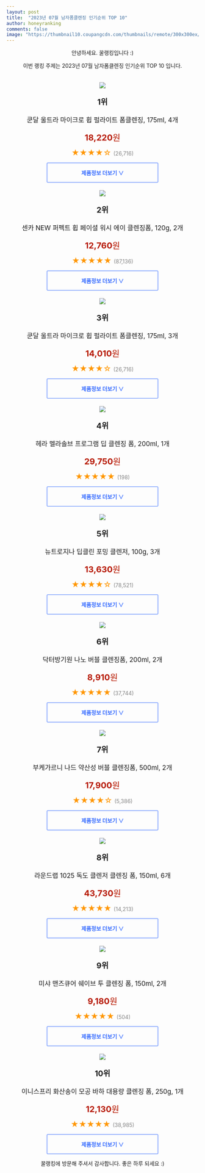 ```yaml
---
layout: post
title:  "2023년 07월 남자폼클렌징 인기순위 TOP 10"
author: honeyranking
comments: false
image: "https://thumbnail10.coupangcdn.com/thumbnails/remote/300x300ex/image/retail/images/f866a175-ffc8-42d4-8b61-b6d69f76dcbd5633624247564235857.png"
---
```

<p style="text-align: center;">안녕하세요. 꿀랭킹입니다 :)</p>
<p style="text-align: center;">이번 랭킹 주제는 2023년 07월 남자폼클렌징 인기순위 TOP 10 입니다.</p><center><img src="https://thumbnail10.coupangcdn.com/thumbnails/remote/300x300ex/image/retail/images/f866a175-ffc8-42d4-8b61-b6d69f76dcbd5633624247564235857.png" style="margin-top:20px" /></center><p style="text-align: center; font-size: 20px"><b>1위</b></p><p style="text-align: center; font-size: 17px">쿤달 울트라 마이크로 휩 펄라이트 폼클렌징, 175ml, 4개</p><p style="text-align: center;"><span style="color: #b61800; font-size: 22px;"><b>18,220</b>원</span></p><p style="text-align: center;"><span style="color: #ff9600; font-size: 20px;">★★★★☆ </span><span style="color: #878787;">(26,716)</span></p><center><a href="https://link.coupang.com/a/2NGYF"><div style="font-size: 14px; display: inline-block; padding: 15px 90px; color: #346aff; border-radius: 2px; border: 1px solid #346aff; cursor: pointer;"><b>제품정보 더보기 &or;</b></div></a></center><center><img src="https://thumbnail6.coupangcdn.com/thumbnails/remote/300x300ex/image/retail/images/2102734568127553-088c9ea6-7229-4341-9100-c3c5cdd7e5e0.jpg" style="margin-top:20px" /></center><p style="text-align: center; font-size: 20px"><b>2위</b></p><p style="text-align: center; font-size: 17px">센카 NEW 퍼펙트 휩 페이셜 워시 에이 클렌징폼, 120g, 2개</p><p style="text-align: center;"><span style="color: #b61800; font-size: 22px;"><b>12,760</b>원</span></p><p style="text-align: center;"><span style="color: #ff9600; font-size: 20px;">★★★★★ </span><span style="color: #878787;">(87,136)</span></p><center><a href="https://link.coupang.com/a/2NGYG"><div style="font-size: 14px; display: inline-block; padding: 15px 90px; color: #346aff; border-radius: 2px; border: 1px solid #346aff; cursor: pointer;"><b>제품정보 더보기 &or;</b></div></a></center><center><img src="https://thumbnail6.coupangcdn.com/thumbnails/remote/300x300ex/image/retail/images/8340817531223988-3cc354db-7621-4b28-ae11-a87b01e2f479.png" style="margin-top:20px" /></center><p style="text-align: center; font-size: 20px"><b>3위</b></p><p style="text-align: center; font-size: 17px">쿤달 울트라 마이크로 휩 펄라이트 폼클렌징, 175ml, 3개</p><p style="text-align: center;"><span style="color: #b61800; font-size: 22px;"><b>14,010</b>원</span></p><p style="text-align: center;"><span style="color: #ff9600; font-size: 20px;">★★★★☆ </span><span style="color: #878787;">(26,716)</span></p><center><a href="https://link.coupang.com/a/2NGYH"><div style="font-size: 14px; display: inline-block; padding: 15px 90px; color: #346aff; border-radius: 2px; border: 1px solid #346aff; cursor: pointer;"><b>제품정보 더보기 &or;</b></div></a></center><center><img src="https://thumbnail10.coupangcdn.com/thumbnails/remote/300x300ex/image/retail/images/2629192884868552-5a5654b6-cd26-4def-af63-0560e07c8b7a.jpg" style="margin-top:20px" /></center><p style="text-align: center; font-size: 20px"><b>4위</b></p><p style="text-align: center; font-size: 17px">헤라 멜라솔브 프로그램 딥 클렌징 폼, 200ml, 1개</p><p style="text-align: center;"><span style="color: #b61800; font-size: 22px;"><b>29,750</b>원</span></p><p style="text-align: center;"><span style="color: #ff9600; font-size: 20px;">★★★★★ </span><span style="color: #878787;">(198)</span></p><center><a href="https://link.coupang.com/a/2NGYI"><div style="font-size: 14px; display: inline-block; padding: 15px 90px; color: #346aff; border-radius: 2px; border: 1px solid #346aff; cursor: pointer;"><b>제품정보 더보기 &or;</b></div></a></center><center><img src="https://thumbnail9.coupangcdn.com/thumbnails/remote/300x300ex/image/retail/images/398312988870196-3c52979f-4811-4cf2-829e-cefb5313e531.jpeg" style="margin-top:20px" /></center><p style="text-align: center; font-size: 20px"><b>5위</b></p><p style="text-align: center; font-size: 17px">뉴트로지나 딥클린 포밍 클렌저, 100g, 3개</p><p style="text-align: center;"><span style="color: #b61800; font-size: 22px;"><b>13,630</b>원</span></p><p style="text-align: center;"><span style="color: #ff9600; font-size: 20px;">★★★★☆ </span><span style="color: #878787;">(78,521)</span></p><center><a href="https://link.coupang.com/a/2NGYJ"><div style="font-size: 14px; display: inline-block; padding: 15px 90px; color: #346aff; border-radius: 2px; border: 1px solid #346aff; cursor: pointer;"><b>제품정보 더보기 &or;</b></div></a></center><center><img src="https://thumbnail9.coupangcdn.com/thumbnails/remote/300x300ex/image/retail/images/8242449654357996-63cb2875-41a1-4e84-8c4d-e3a601e655bf.jpg" style="margin-top:20px" /></center><p style="text-align: center; font-size: 20px"><b>6위</b></p><p style="text-align: center; font-size: 17px">닥터방기원 나노 버블 클렌징폼, 200ml, 2개</p><p style="text-align: center;"><span style="color: #b61800; font-size: 22px;"><b>8,910</b>원</span></p><p style="text-align: center;"><span style="color: #ff9600; font-size: 20px;">★★★★★ </span><span style="color: #878787;">(37,744)</span></p><center><a href="https://link.coupang.com/a/2NGYK"><div style="font-size: 14px; display: inline-block; padding: 15px 90px; color: #346aff; border-radius: 2px; border: 1px solid #346aff; cursor: pointer;"><b>제품정보 더보기 &or;</b></div></a></center><center><img src="https://thumbnail7.coupangcdn.com/thumbnails/remote/300x300ex/image/retail/images/5903674407463983-570c76a8-1e02-4742-8928-006b04a0de40.jpg" style="margin-top:20px" /></center><p style="text-align: center; font-size: 20px"><b>7위</b></p><p style="text-align: center; font-size: 17px">부케가르니 나드 약산성 버블 클렌징폼, 500ml, 2개</p><p style="text-align: center;"><span style="color: #b61800; font-size: 22px;"><b>17,900</b>원</span></p><p style="text-align: center;"><span style="color: #ff9600; font-size: 20px;">★★★★☆ </span><span style="color: #878787;">(5,386)</span></p><center><a href="https://link.coupang.com/a/2NGYM"><div style="font-size: 14px; display: inline-block; padding: 15px 90px; color: #346aff; border-radius: 2px; border: 1px solid #346aff; cursor: pointer;"><b>제품정보 더보기 &or;</b></div></a></center><center><img src="https://thumbnail10.coupangcdn.com/thumbnails/remote/300x300ex/image/retail/images/a10dffdf-8e5a-4c2f-b7d0-0ec346c440772015739759186248969.png" style="margin-top:20px" /></center><p style="text-align: center; font-size: 20px"><b>8위</b></p><p style="text-align: center; font-size: 17px">라운드랩 1025 독도 클렌저 클렌징 폼, 150ml, 6개</p><p style="text-align: center;"><span style="color: #b61800; font-size: 22px;"><b>43,730</b>원</span></p><p style="text-align: center;"><span style="color: #ff9600; font-size: 20px;">★★★★★ </span><span style="color: #878787;">(14,213)</span></p><center><a href="https://link.coupang.com/a/2NGYN"><div style="font-size: 14px; display: inline-block; padding: 15px 90px; color: #346aff; border-radius: 2px; border: 1px solid #346aff; cursor: pointer;"><b>제품정보 더보기 &or;</b></div></a></center><center><img src="https://thumbnail7.coupangcdn.com/thumbnails/remote/300x300ex/image/retail/images/68ac050a-700a-466a-931c-b60f22c350226729608880139437284.png" style="margin-top:20px" /></center><p style="text-align: center; font-size: 20px"><b>9위</b></p><p style="text-align: center; font-size: 17px">미샤 맨즈큐어 쉐이브 투 클렌징 폼, 150ml, 2개</p><p style="text-align: center;"><span style="color: #b61800; font-size: 22px;"><b>9,180</b>원</span></p><p style="text-align: center;"><span style="color: #ff9600; font-size: 20px;">★★★★★ </span><span style="color: #878787;">(504)</span></p><center><a href="https://link.coupang.com/a/2NGYO"><div style="font-size: 14px; display: inline-block; padding: 15px 90px; color: #346aff; border-radius: 2px; border: 1px solid #346aff; cursor: pointer;"><b>제품정보 더보기 &or;</b></div></a></center><center><img src="https://thumbnail9.coupangcdn.com/thumbnails/remote/300x300ex/image/retail/images/6503382126119014-a137fab5-96a8-48f1-b2d4-f6e594be53f3.jpg" style="margin-top:20px" /></center><p style="text-align: center; font-size: 20px"><b>10위</b></p><p style="text-align: center; font-size: 17px">이니스프리 화산송이 모공 바하 대용량 클렌징 폼, 250g, 1개</p><p style="text-align: center;"><span style="color: #b61800; font-size: 22px;"><b>12,130</b>원</span></p><p style="text-align: center;"><span style="color: #ff9600; font-size: 20px;">★★★★★ </span><span style="color: #878787;">(38,985)</span></p><center><a href="https://link.coupang.com/a/2NGYP"><div style="font-size: 14px; display: inline-block; padding: 15px 90px; color: #346aff; border-radius: 2px; border: 1px solid #346aff; cursor: pointer;"><b>제품정보 더보기 &or;</b></div></a></center><p style="text-align: center;">꿀랭킹에 방문해 주셔서 감사합니다. 좋은 하루 되세요 :)</p>